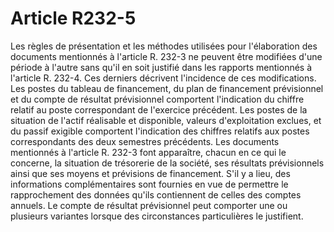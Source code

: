 # Article R232-5

Les règles de présentation et les méthodes utilisées pour l'élaboration des documents mentionnés à l'article R. 232-3 ne peuvent être modifiées d'une période à l'autre sans qu'il en soit justifié dans les rapports mentionnés à l'article R. 232-4. Ces derniers décrivent l'incidence de ces modifications.   Les postes du tableau de financement, du plan de financement prévisionnel et du compte de résultat prévisionnel comportent l'indication du chiffre relatif au poste correspondant de l'exercice précédent.   Les postes de la situation de l'actif réalisable et disponible, valeurs d'exploitation exclues, et du passif exigible comportent l'indication des chiffres relatifs aux postes correspondants des deux semestres précédents.   Les documents mentionnés à l'article R. 232-3 font apparaître, chacun en ce qui le concerne, la situation de trésorerie de la société, ses résultats prévisionnels ainsi que ses moyens et prévisions de financement. S'il y a lieu, des informations complémentaires sont fournies en vue de permettre le rapprochement des données qu'ils contiennent de celles des comptes annuels.   Le compte de résultat prévisionnel peut comporter une ou plusieurs variantes lorsque des circonstances particulières le justifient.
